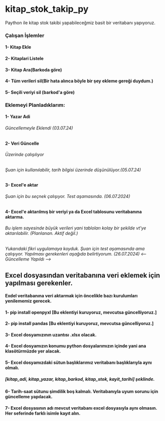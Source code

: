 # kitap_stok_takip_py
 Paython ile kitap stok takibi yapabileceğmiz basit bir veritabanı yapıyoruz.

 ### Çalışan İşlemler
 
 #### 1- Kitap Ekle
 #### 2- Kitaplari Listele
 #### 3- Kitap Ara(Barkoda göre)
 #### 4- Tüm verileri sil(Bir hata alınca böyle bir şey ekleme gereği duydum.)
 #### 5- Seçili veriyi sil (barkod'a göre)

 ### Eklemeyi Planladıklarım:

 #### 1- Yazar Adi
 ###### Güncellemeyle Eklendi (03.07.24)
 #### 2- Veri Güncelle
 ###### Üzerinde çalışılıyor
 ###### Şuan için kullanılabilir, tarih bilgisi üzerinde düşünülüyor.(05.07.24)
 #### 3- Excel'e aktar
 ###### Şuan için bu seçnek çalışıyor. Test aşamasında. (06.07.2024)
 #### 4- Excel'e aktarılmış bir veriyi ya da Excel tablosunu veritabanına aktarma.
 ###### Bu işlem sayesinde büyük verileri yani tabloları kolay bir şekilde vt'ye aktarılabilir. (Planlanan. Aktif değil.)
 ###### Yukarıdaki fikri uygulamaya koyduk. Şuan için test aşamasında ama çalışıyor. Yapılması gerekenleri aşağıda belirtiyorum. (26.07.2024) <-- Güncelleme Yapıldı -->

 ## Excel dosyasından veritabanına veri eklemek için yapılması gerekenler.

 #### Exdel veritabanına veri aktarmak için öncelikle bazı kurulumları yenilememiz gerecek.
 #### 1- pip install openpyxl [Bu eklentiyi kuruyoruz, mevcutsa güncelliyoruz.]
 #### 2- pip install pandas [Bu eklentiyi kuruyoruz, mevcutsa güncelliyoruz.]
 #### 3- Excel dosyamızının uzantısı .xlsx olacak.
 #### 4- Excel dosyamızın konumu python dosyalarımızın içinde yani ana klasötürmüzde yer alacak.
 #### 5- Excel dosyamızdaki sütun başlıklarımız veritabanı başlıklarıyla aynı olmalı.
 ##### [kitap_adi, kitap_yazar, kitap_barkod, kitap_stok, kayit_tarihi] şeklinde.
 #### 6- Tarih-saat sütunu şimdilik boş kalmalı. Veritabanıyla uyum sorunu için güncelleme yapılacak.
 #### 7- Excel dosyasının adı mevcut veritabanı excel dosyasıyla aynı olmasın. Her seferinde farklı isimle kayıt alın.
 
